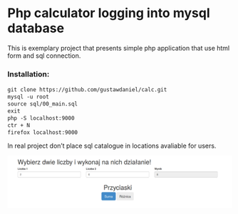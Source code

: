 # Php calculator logging into mysql database

This is exemplary project that presents simple php application that use html form and sql connection.

### Installation:

```
git clone https://github.com/gustawdaniel/calc.git
mysql -u root
source sql/00_main.sql
exit
php -S localhost:9000
ctr + N
firefox localhost:9000
```

In real project don’t place sql catalogue in locations avaliable for users.

![Alt text](/doc/screenshot.png?raw=true "Screenshot")
